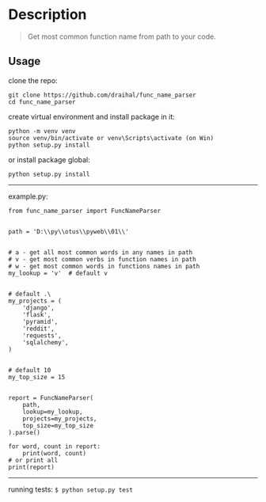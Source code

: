 # Description

>  Get most common function name from path to your code.

## Usage
clone the repo:
```
git clone https://github.com/draihal/func_name_parser
cd func_name_parser
```
create virtual environment and install package in it:
```
python -m venv venv
source venv/bin/activate or venv\Scripts\activate (on Win)
python setup.py install
```
or install package global:
```
python setup.py install
```
---
example.py:
```
from func_name_parser import FuncNameParser


path = 'D:\\py\\otus\\pyweb\\01\\'


# a - get all most common words in any names in path
# v - get most common verbs in function names in path
# w - get most common words in functions names in path
my_lookup = 'v'  # default v


# default .\
my_projects = (
    'django',
    'flask',
    'pyramid',
    'reddit',
    'requests',
    'sqlalchemy',
)


# default 10
my_top_size = 15


report = FuncNameParser(
    path,
    lookup=my_lookup,
    projects=my_projects,
    top_size=my_top_size
).parse()

for word, count in report:
    print(word, count)
# or print all
print(report)
```
---
running tests:
```$ python setup.py test```
